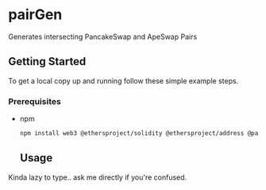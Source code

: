 # pairGen
Generates intersecting PancakeSwap and ApeSwap Pairs 

<!-- GETTING STARTED -->
## Getting Started

To get a local copy up and running follow these simple example steps.

### Prerequisites
* npm
  ```sh
  npm install web3 @ethersproject/solidity @ethersproject/address @pancakeswap/sdk
  ```
  
  ## Usage

Kinda lazy to type.. ask me directly if you're confused.

